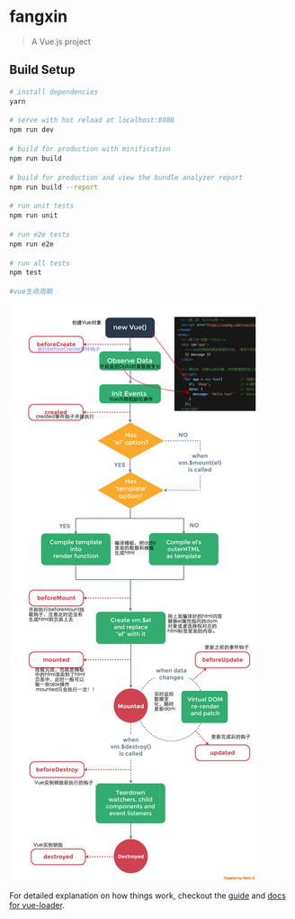 # fangxin

> A Vue.js project

## Build Setup

``` bash
# install dependencies
yarn

# serve with hot reload at localhost:8088
npm run dev

# build for production with minification
npm run build

# build for production and view the bundle analyzer report
npm run build --report

# run unit tests
npm run unit

# run e2e tests
npm run e2e

# run all tests
npm test

#vue生命周期
```
![image style="width:500px;"](https://github.com/sunshiping/fangxin/blob/master/src/assets/vue%E7%94%9F%E5%91%BD%E5%91%A8%E6%9C%9F.png)



For detailed explanation on how things work, checkout the [guide](http://vuejs-templates.github.io/webpack/) and [docs for vue-loader](http://vuejs.github.io/vue-loader).

